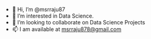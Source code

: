 - 👋 Hi, I’m @msrraju87
- 👀 I’m interested in Data Science.
- 💞️ I’m looking to collaborate on Data Science Projects
- 📫 I am available at msrraju878@gmail.com
